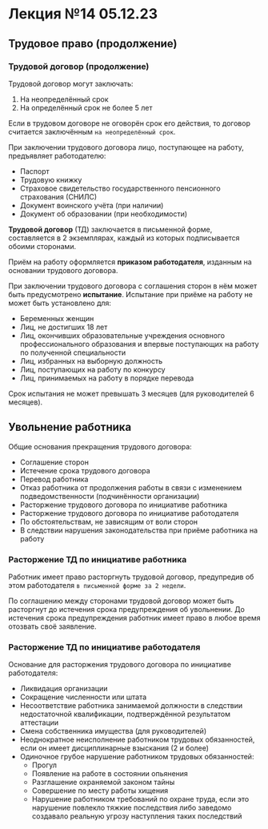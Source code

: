 # Лекция №14 05.12.23

## Трудовое право (продолжение)

### Трудовой договор (продолжение)

Трудовой договор могут заключать:

1. На неопределённый срок
2. На определённый срок не более 5 лет

Если в трудовом договоре не оговорён срок его действия, то договор считается заключённым `на неопределённый срок`.

При заключении трудового договора лицо, поступающее на работу, предъявляет работодателю:

- Паспорт
- Трудовую книжку
- Страховое свидетельство государственного пенсионного страхования (СНИЛС)
- Документ воинского учёта (при наличии)
- Документ об образовании (при необходимости)

**Трудовой договор** (ТД) заключается в письменной форме, составляется в 2 экземплярах, каждый из которых подписывается обоими сторонами.

Приём на работу оформляется **приказом работодателя**, изданным на основании трудового договора.

При заключении трудового договора с соглашения сторон в нём может быть предусмотрено **испытание**. Испытание при приёме на работу не может быть установлено для:

- Беременных женщин
- Лиц, не достигших 18 лет
- Лиц, окончивших образовательные учреждения основного профессионального образования и впервые поступающих на работу по полученной специальности
- Лиц, избранных на выборную должность
- Лиц, поступающих на работу по конкурсу
- Лиц, принимаемых на работу в порядке перевода

Срок испытания не может превышать 3 месяцев (для руководителей 6 месяцев).

## Увольнение работника

Общие основания прекращения трудового договора:

- Соглашение сторон
- Истечение срока трудового договора
- Перевод работника
- Отказ работника от продолжения работы в связи с изменением подведомственности (подчинённости организации)
- Расторжение трудового договора по инициативе работника
- Расторжение трудового договора по инициативе работодателя
- По обстоятельствам, не зависящим от воли сторон
- В следствии нарушения законодательства при приёме работника на работу

### Расторжение ТД по инициативе работника

Работник имеет право расторгнуть трудовой договор, предупредив об этом работодателя `в письменной форме за 2 недели`.

По соглашению между сторонами трудовой договор может быть расторгнут до истечения срока предупреждения об увольнении. До истечения срока предупреждения работник имеет право в любое время отозвать своё заявление.

### Расторжение ТД по инициативе работодателя

Основание для расторжения трудового договора по инициативе работодателя:

- Ликвидация организации
- Сокращение численности или штата
- Несоответствие работника занимаемой должности в следствии недостаточной квалификации, подтверждённой результатом аттестации
- Смена собственника имущества (для руководителей)
- Неоднократное неисполнение работником трудовых обязанностей, если он имеет дисциплинарные взыскания (2 и более)
- Одиночное грубое нарушение работником трудовых обязанностей:
  - Прогул
  - Появление на работе в состоянии опьянения
  - Разглашение охраняемой законом тайны
  - Совершение по месту работы хищения
  - Нарушение работником требований по охране труда, если это нарушение повлекло тяжкие последствия либо заведомо создавало реальную угрозу наступления таких последствий
